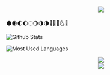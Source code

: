 <h1 align="center">
  <a href="[https://sunguoqi.com/](https://www.cnblogs.com/Yongeor/)">
    <img src="https://readme-typing-svg.herokuapp.com/?lines=console.log(%22Hello%2C%20World!%22);平杨猪祝您今天愉快!&center=true&size=27">
  </a>
</h1>
🌑🌒🌓🌔🌕🌖🌗🌘🌙🌚🌛🌜🌝

![Github Stats](https://github-readme-stats.vercel.app/api?username=Yongeor&show_icons=true&theme=dark&count_private=true)

![Most Used Languages](https://github-readme-stats.vercel.app/api/top-langs/?username=Yongeor&theme=dark&layout=compact)


<div align="center"> <img src="https://github-readme-streak-stats.herokuapp.com/?user=sun0225SUN" /> </div>

<div align="center"> <img src="[https://stats.justsong.cn/api/csdn?id=weixin_50915462](https://blog.csdn.net/weixin_48388330?spm=1000.2115.3001.5343)"> </div>
